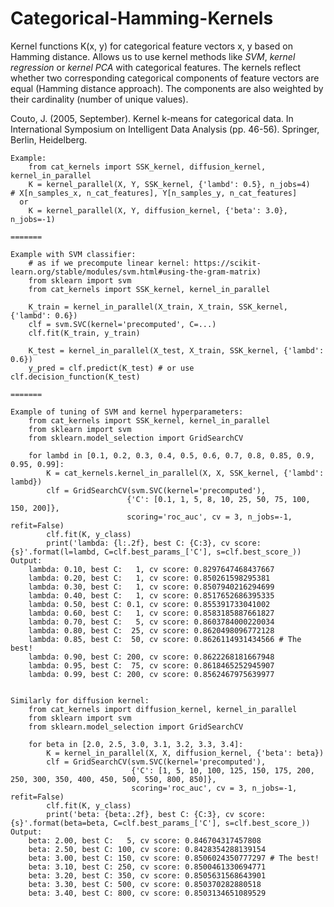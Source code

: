 # Categorical-Hamming-Kernels

Kernel functions K(x, y) for categorical feature vectors x, y based on Hamming distance. Allows us to use kernel methods like _SVM_, _kernel regression_ or _kernel PCA_ with categorical features. The kernels reflect whether two corresponding categorical components of feature vectors are equal (Hamming distance approach). The components are also weighted by their cardinality (number of unique values).

Couto, J. (2005, September). Kernel k-means for categorical data. In International Symposium on Intelligent Data Analysis (pp. 46-56). Springer, Berlin, Heidelberg.

    Example:
        from cat_kernels import SSK_kernel, diffusion_kernel, kernel_in_parallel
        K = kernel_parallel(X, Y, SSK_kernel, {'lambd': 0.5}, n_jobs=4)     # X[n_samples_x, n_cat_features], Y[n_samples_y, n_cat_features]
      or
        K = kernel_parallel(X, Y, diffusion_kernel, {'beta': 3.0}, n_jobs=-1)
     
    =======

    Example with SVM classifier:
        # as if we precompute linear kernel: https://scikit-learn.org/stable/modules/svm.html#using-the-gram-matrix)
        from sklearn import svm
        from cat_kernels import SSK_kernel, kernel_in_parallel 

        K_train = kernel_in_parallel(X_train, X_train, SSK_kernel, {'lambd': 0.6})
        clf = svm.SVC(kernel='precomputed', C=...)
        clf.fit(K_train, y_train)

        K_test = kernel_in_parallel(X_test, X_train, SSK_kernel, {'lambd': 0.6})
        y_pred = clf.predict(K_test) # or use clf.decision_function(K_test)
    
    =======
    
    Example of tuning of SVM and kernel hyperparameters:
        from cat_kernels import SSK_kernel, kernel_in_parallel 
        from sklearn import svm
        from sklearn.model_selection import GridSearchCV

        for lambd in [0.1, 0.2, 0.3, 0.4, 0.5, 0.6, 0.7, 0.8, 0.85, 0.9, 0.95, 0.99]:
            K = cat_kernels.kernel_in_parallel(X, X, SSK_kernel, {'lambd': lambd})
            clf = GridSearchCV(svm.SVC(kernel='precomputed'),
                              {'C': [0.1, 1, 5, 8, 10, 25, 50, 75, 100, 150, 200]}, 
                              scoring='roc_auc', cv = 3, n_jobs=-1, refit=False)
            clf.fit(K, y_class)
            print('lambda: {l:.2f}, best C: {C:3}, cv score: {s}'.format(l=lambd, C=clf.best_params_['C'], s=clf.best_score_))
    Output:
        lambda: 0.10, best C:   1, cv score: 0.8297647468437667
        lambda: 0.20, best C:   1, cv score: 0.850261598295381
        lambda: 0.30, best C:   1, cv score: 0.8507940216294699
        lambda: 0.40, best C:   1, cv score: 0.8517652686395335
        lambda: 0.50, best C: 0.1, cv score: 0.855391733041002
        lambda: 0.60, best C:   1, cv score: 0.8583185887661827
        lambda: 0.70, best C:   5, cv score: 0.8603784000220034
        lambda: 0.80, best C:  25, cv score: 0.8620498096772128
        lambda: 0.85, best C:  50, cv score: 0.8626114931434566 # The best!
        lambda: 0.90, best C: 200, cv score: 0.8622268181667948
        lambda: 0.95, best C:  75, cv score: 0.8618465252945907
        lambda: 0.99, best C: 200, cv score: 0.8562467975639977
    
    
    Similarly for diffusion kernel:
        from cat_kernels import diffusion_kernel, kernel_in_parallel 
        from sklearn import svm
        from sklearn.model_selection import GridSearchCV

        for beta in [2.0, 2.5, 3.0, 3.1, 3.2, 3.3, 3.4]:
            K = kernel_in_parallel(X, X, diffusion_kernel, {'beta': beta})
            clf = GridSearchCV(svm.SVC(kernel='precomputed'),
                               {'C': [1, 5, 10, 100, 125, 150, 175, 200, 250, 300, 350, 400, 450, 500, 550, 800, 850]}, 
                               scoring='roc_auc', cv = 3, n_jobs=-1, refit=False)
            clf.fit(K, y_class)
            print('beta: {beta:.2f}, best C: {C:3}, cv score: {s}'.format(beta=beta, C=clf.best_params_['C'], s=clf.best_score_))
    Output:
        beta: 2.00, best C:   5, cv score: 0.846704317457808
        beta: 2.50, best C: 100, cv score: 0.8428354288139154
        beta: 3.00, best C: 150, cv score: 0.8506024350777297 # The best!
        beta: 3.10, best C: 250, cv score: 0.8500461330694771
        beta: 3.20, best C: 350, cv score: 0.8505631568643901
        beta: 3.30, best C: 500, cv score: 0.850370282880518
        beta: 3.40, best C: 800, cv score: 0.8503134651089529
        
    
        
     
    
    

